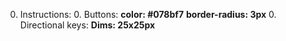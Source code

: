 0. Instructions:
    0. Buttons:
      **color: #078bf7**
      **border-radius: 3px**
    0. Directional keys:
      **Dims: 25x25px**
